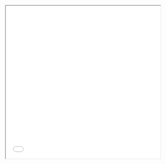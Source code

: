 <iframe src="example.html" id="iframe"></iframe>

<script>
function myFunction() {
document.getElementById('iframe').height = document.getElementById('iframe').contentDocument.body.scrollHeight +'px';
}

window.addEventListener("load", myFunction);
window.addEventListener("resize", myFunction);

document.getElementById('iframe').contentWindow.addEventListener("input", myFunction);
document.getElementById('iframe').contentWindow.addEventListener("change", myFunction);
document.getElementById('iframe').contentWindow.addEventListener("submit", myFunction);
</script>

<script src="parent.js"></script>

<style>
iframe {
 width:100%;
 min-height: 500px !important;
}}
</style>
